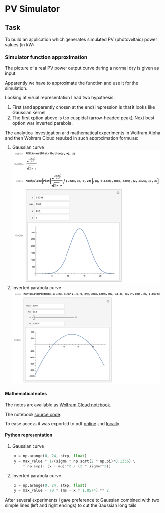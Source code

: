 # PV Simulator

## Task
To build an application which generates simulated PV (photovoltaic) power values (in kW)

### Simulator function approximation
The picture of a real PV power output curve during a normal day is given as input.

Apparently we have to approximate the function and use it for the simulation.

Looking at visual representation I had two hypothesis:
1. First (and apparently chosen at the end) impression is that it looks like Gaussian Kernel
2. The first option above is too cuspidal (arrow-headed peak). Next best option was inverted parabola.

The analytical investigation and mathematical experiments in Wolfram Alpha and then Wolfram Cloud resulted in such approximation formulas:
1. Gaussian curve
![The Gaussian curve picture in Images folder](Images/GaussianApproximation.png)
2. Inverted parabola curve
![The Gaussian curve picture in Images folder](Images/ParabolaApproximation.png)

#### Mathematical notes
The notes are available as [Wolfram Cloud notebook](https://www.wolframcloud.com/obj/13406c33-e24d-433b-89bf-a25c91523a9d).

The notebook [source code](https://www.wolframcloud.com/env/for.key/normpdf.nb).

To ease access it was exported to pdf [online](https://www.wolframcloud.com/pdf/d369b39dc4094799a1e20dc84120b9a1) and [locally](FunctionApproximationByWolframCloud.pdf)

#### Python representation
1. Gaussian curve
```python
    x = np.arange(0, 24, step, float)
    y = max_value * 1/(sigma * np.sqrt(2 * np.pi)*0.1336) \
        * np.exp(- (x - mu)**2 / (2 * sigma**2))
```
2. Inverted parabola curve
```python
    x = np.arange(0, 24, step, float)
    y = max_value - 70 * (mu - x * 1.0574) ** 2
```

After several experiments I gave preference to Gaussian combined with two simple lines (left and right endings) to cut the Gaussian long tails.


